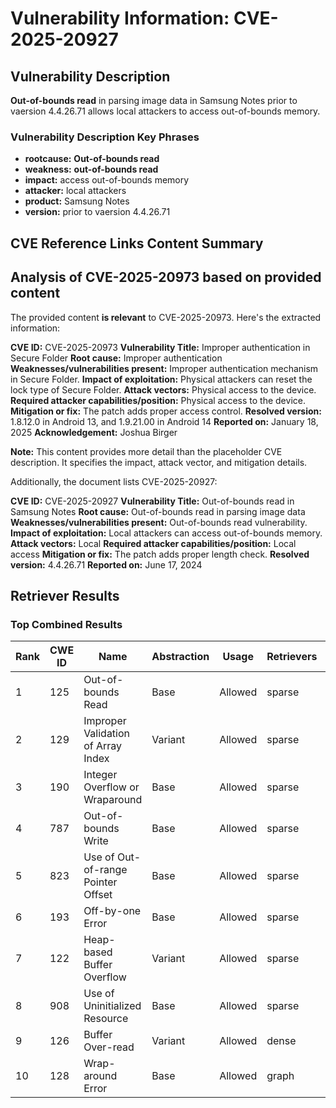 # Vulnerability Information: CVE-2025-20927

## Vulnerability Description
**Out-of-bounds read** in parsing image data in Samsung Notes prior to vaersion 4.4.26.71 allows local attackers to access out-of-bounds memory.

### Vulnerability Description Key Phrases
- **rootcause:** **Out-of-bounds read**
- **weakness:** **out-of-bounds read**
- **impact:** access out-of-bounds memory
- **attacker:** local attackers
- **product:** Samsung Notes
- **version:** prior to vaersion 4.4.26.71

## CVE Reference Links Content Summary
## Analysis of CVE-2025-20973 based on provided content

The provided content **is relevant** to CVE-2025-20973. Here's the extracted information:

**CVE ID:** CVE-2025-20973
**Vulnerability Title:** Improper authentication in Secure Folder
**Root cause:** Improper authentication
**Weaknesses/vulnerabilities present:** Improper authentication mechanism in Secure Folder.
**Impact of exploitation:** Physical attackers can reset the lock type of Secure Folder.
**Attack vectors:** Physical access to the device.
**Required attacker capabilities/position:** Physical access to the device.
**Mitigation or fix:** The patch adds proper access control.
**Resolved version:** 1.8.12.0 in Android 13, and 1.9.21.00 in Android 14
**Reported on:** January 18, 2025
**Acknowledgement:** Joshua Birger

**Note:** This content provides more detail than the placeholder CVE description. It specifies the impact, attack vector, and mitigation details.

Additionally, the document lists CVE-2025-20927:

**CVE ID:** CVE-2025-20927
**Vulnerability Title:** Out-of-bounds read in Samsung Notes
**Root cause:** Out-of-bounds read in parsing image data
**Weaknesses/vulnerabilities present:** Out-of-bounds read vulnerability.
**Impact of exploitation:** Local attackers can access out-of-bounds memory.
**Attack vectors:** Local
**Required attacker capabilities/position:** Local access
**Mitigation or fix:** The patch adds proper length check.
**Resolved version:** 4.4.26.71
**Reported on:** June 17, 2024

## Retriever Results

### Top Combined Results

| Rank | CWE ID | Name | Abstraction | Usage  | Retrievers | Individual Scores |
|------|--------|------|-------------|-------|------------|-------------------|
| 1 | 125 | Out-of-bounds Read | Base | Allowed | sparse | 0.242 |
| 2 | 129 | Improper Validation of Array Index | Variant | Allowed | sparse | 0.223 |
| 3 | 190 | Integer Overflow or Wraparound | Base | Allowed | sparse | 0.211 |
| 4 | 787 | Out-of-bounds Write | Base | Allowed | sparse | 0.207 |
| 5 | 823 | Use of Out-of-range Pointer Offset | Base | Allowed | sparse | 0.206 |
| 6 | 193 | Off-by-one Error | Base | Allowed | sparse | 0.206 |
| 7 | 122 | Heap-based Buffer Overflow | Variant | Allowed | sparse | 0.204 |
| 8 | 908 | Use of Uninitialized Resource | Base | Allowed | sparse | 0.201 |
| 9 | 126 | Buffer Over-read | Variant | Allowed | dense | 0.532 |
| 10 | 128 | Wrap-around Error | Base | Allowed | graph | 0.002 |

